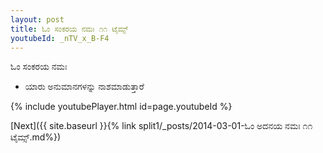 ```yaml
---
layout: post
title: ಓಂ ಸಂಕರಯ ನಮಃ ೧೧ ಟೈಮ್ಸ್
youtubeId: _nTV_x_B-F4
---
```

 
 
 ಓಂ ಸಂಕರಯ ನಮಃ  
 
 -  ಯಾರು ಅನುಮಾನಗಳನ್ನು ನಾಶಮಾಡುತ್ತಾರೆ 
 
  
 
  
 
 
 
 
 
 


{% include youtubePlayer.html id=page.youtubeId %}
 
[Next]({{ site.baseurl }}{% link  split1/_posts/2014-03-01-ಓಂ ಅದನಯ ನಮಃ ೧೧ ಟೈಮ್ಸ್.md%})
 

